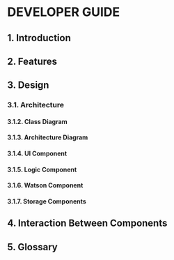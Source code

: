 # DEVELOPER GUIDE

## 1. Introduction

## 2. Features

## 3. Design

### 3.1. Architecture

#### 3.1.2. Class Diagram

#### 3.1.3. Architecture Diagram

#### 3.1.4. UI Component

#### 3.1.5. Logic Component

#### 3.1.6. Watson Component

#### 3.1.7. Storage Components

## 4. Interaction Between Components

## 5. Glossary